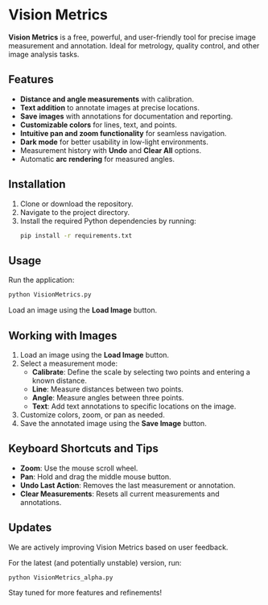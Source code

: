 # Vision Metrics

**Vision Metrics** is a free, powerful, and user-friendly tool for precise image measurement and annotation. Ideal for metrology, quality control, and other image analysis tasks.

## Features

- **Distance and angle measurements** with calibration.
- **Text addition** to annotate images at precise locations.
- **Save images** with annotations for documentation and reporting.
- **Customizable colors** for lines, text, and points.
- **Intuitive pan and zoom functionality** for seamless navigation.
- **Dark mode** for better usability in low-light environments.
- Measurement history with **Undo** and **Clear All** options.
- Automatic **arc rendering** for measured angles.

## Installation

1. Clone or download the repository.
2. Navigate to the project directory.
3. Install the required Python dependencies by running:
   ```bash
   pip install -r requirements.txt

## Usage
Run the application:

  ```bash
  python VisionMetrics.py
  ```
Load an image using the **Load Image** button.

## Working with Images

1. Load an image using the **Load Image** button.
2. Select a measurement mode:
   - **Calibrate**: Define the scale by selecting two points and entering a known distance.
   - **Line**: Measure distances between two points.
   - **Angle**: Measure angles between three points.
   - **Text**: Add text annotations to specific locations on the image.
3. Customize colors, zoom, or pan as needed.
4. Save the annotated image using the **Save Image** button.

## Keyboard Shortcuts and Tips

- **Zoom**: Use the mouse scroll wheel.
- **Pan**: Hold and drag the middle mouse button.
- **Undo Last Action**: Removes the last measurement or annotation.
- **Clear Measurements**: Resets all current measurements and annotations.

## Updates

We are actively improving Vision Metrics based on user feedback.

For the latest (and potentially unstable) version, run:
```bash
python VisionMetrics_alpha.py
```

Stay tuned for more features and refinements!
